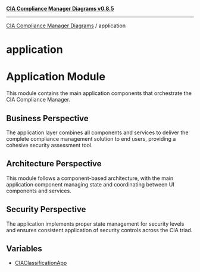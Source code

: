 [**CIA Compliance Manager Diagrams v0.8.5**](../README.md)

***

[CIA Compliance Manager Diagrams](../modules.md) / application

# application

# Application Module

This module contains the main application components that orchestrate the CIA Compliance Manager.

## Business Perspective
The application layer combines all components and services to deliver the complete
compliance management solution to end users, providing a cohesive security assessment tool.

## Architecture Perspective
This module follows a component-based architecture, with the main application component
managing state and coordinating between UI components and services.

## Security Perspective
The application implements proper state management for security levels and ensures
consistent application of security controls across the CIA triad.

## Variables

- [CIAClassificationApp](variables/CIAClassificationApp.md)
